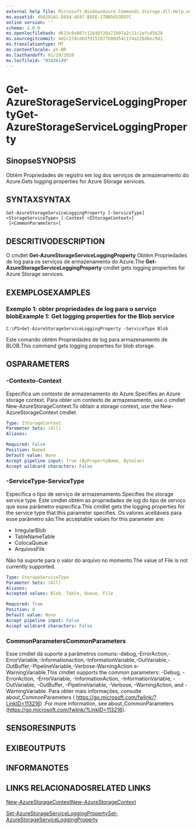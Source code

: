 ```yaml
---
external help file: Microsoft.WindowsAzure.Commands.Storage.dll-Help.xml
ms.assetid: 494291A1-D854-4E97-B5EE-27BB5653D97C
online version: ''
schema: 2.0.0
ms.openlocfilehash: d615c0a807c12640f20a72b97a2c11c2efcd5b28
ms.sourcegitcommit: 4d2c178cd6df9151877b08d54c1f4a228dbec9d1
ms.translationtype: MT
ms.contentlocale: pt-BR
ms.lasthandoff: 01/29/2020
ms.locfileid: "93426149"
---
```

# <span data-ttu-id="f048a-101">Get-AzureStorageServiceLoggingProperty</span><span class="sxs-lookup"><span data-stu-id="f048a-101">Get-AzureStorageServiceLoggingProperty</span></span>

## <span data-ttu-id="f048a-102">Sinopse</span><span class="sxs-lookup"><span data-stu-id="f048a-102">SYNOPSIS</span></span>
<span data-ttu-id="f048a-103">Obtém Propriedades de registro em log dos serviços de armazenamento do Azure.</span><span class="sxs-lookup"><span data-stu-id="f048a-103">Gets logging properties for Azure Storage services.</span></span>

## <span data-ttu-id="f048a-104">SYNTAX</span><span class="sxs-lookup"><span data-stu-id="f048a-104">SYNTAX</span></span>

```
Get-AzureStorageServiceLoggingProperty [-ServiceType] <StorageServiceType> [-Context <IStorageContext>]
 [<CommonParameters>]
```

## <span data-ttu-id="f048a-105">DESCRITIVO</span><span class="sxs-lookup"><span data-stu-id="f048a-105">DESCRIPTION</span></span>
<span data-ttu-id="f048a-106">O cmdlet **Get-AzureStorageServiceLoggingProperty** Obtém Propriedades de log para os serviços de armazenamento do Azure.</span><span class="sxs-lookup"><span data-stu-id="f048a-106">The **Get-AzureStorageServiceLoggingProperty** cmdlet gets logging properties for Azure Storage services.</span></span>

## <span data-ttu-id="f048a-107">EXEMPLOS</span><span class="sxs-lookup"><span data-stu-id="f048a-107">EXAMPLES</span></span>

### <span data-ttu-id="f048a-108">Exemplo 1: obter propriedades de log para o serviço blob</span><span class="sxs-lookup"><span data-stu-id="f048a-108">Example 1: Get logging properties for the Blob service</span></span>
```
C:\PS>Get-AzureStorageServiceLoggingProperty -ServiceType Blob
```

<span data-ttu-id="f048a-109">Este comando obtém Propriedades de log para armazenamento de BLOB.</span><span class="sxs-lookup"><span data-stu-id="f048a-109">This command gets logging properties for blob storage.</span></span>

## <span data-ttu-id="f048a-110">OS</span><span class="sxs-lookup"><span data-stu-id="f048a-110">PARAMETERS</span></span>

### <span data-ttu-id="f048a-111">-Contexto</span><span class="sxs-lookup"><span data-stu-id="f048a-111">-Context</span></span>
<span data-ttu-id="f048a-112">Especifica um contexto de armazenamento do Azure.</span><span class="sxs-lookup"><span data-stu-id="f048a-112">Specifies an Azure storage context.</span></span>
<span data-ttu-id="f048a-113">Para obter um contexto de armazenamento, use o cmdlet New-AzureStorageContext.</span><span class="sxs-lookup"><span data-stu-id="f048a-113">To obtain a storage context, use the New-AzureStorageContext cmdlet.</span></span>

```yaml
Type: IStorageContext
Parameter Sets: (All)
Aliases: 

Required: False
Position: Named
Default value: None
Accept pipeline input: True (ByPropertyName, ByValue)
Accept wildcard characters: False
```

### <span data-ttu-id="f048a-114">-ServiceType</span><span class="sxs-lookup"><span data-stu-id="f048a-114">-ServiceType</span></span>
<span data-ttu-id="f048a-115">Especifica o tipo de serviço de armazenamento.</span><span class="sxs-lookup"><span data-stu-id="f048a-115">Specifies the storage service type.</span></span>
<span data-ttu-id="f048a-116">Este cmdlet obtém as propriedades de log do tipo de serviço que esse parâmetro especifica.</span><span class="sxs-lookup"><span data-stu-id="f048a-116">This cmdlet gets the logging properties for the service type that this parameter specifies.</span></span>
<span data-ttu-id="f048a-117">Os valores aceitáveis para esse parâmetro são:</span><span class="sxs-lookup"><span data-stu-id="f048a-117">The acceptable values for this parameter are:</span></span>

- <span data-ttu-id="f048a-118">Irregular</span><span class="sxs-lookup"><span data-stu-id="f048a-118">Blob</span></span> 
- <span data-ttu-id="f048a-119">TableName</span><span class="sxs-lookup"><span data-stu-id="f048a-119">Table</span></span>
- <span data-ttu-id="f048a-120">Coloca</span><span class="sxs-lookup"><span data-stu-id="f048a-120">Queue</span></span>
- <span data-ttu-id="f048a-121">Arquivos</span><span class="sxs-lookup"><span data-stu-id="f048a-121">File</span></span>

<span data-ttu-id="f048a-122">Não há suporte para o valor do arquivo no momento.</span><span class="sxs-lookup"><span data-stu-id="f048a-122">The value of File is not currently supported.</span></span>

```yaml
Type: StorageServiceType
Parameter Sets: (All)
Aliases: 
Accepted values: Blob, Table, Queue, File

Required: True
Position: 0
Default value: None
Accept pipeline input: False
Accept wildcard characters: False
```

### <span data-ttu-id="f048a-123">CommonParameters</span><span class="sxs-lookup"><span data-stu-id="f048a-123">CommonParameters</span></span>
<span data-ttu-id="f048a-124">Esse cmdlet dá suporte a parâmetros comuns:-debug,-ErrorAction,-ErrorVariable,-Informationaction,-InformationVariable,-OutVariable,-OutBuffer,-PipelineVariable,-Verbose-WarningAction e-WarningVariable.</span><span class="sxs-lookup"><span data-stu-id="f048a-124">This cmdlet supports the common parameters: -Debug, -ErrorAction, -ErrorVariable, -InformationAction, -InformationVariable, -OutVariable, -OutBuffer, -PipelineVariable, -Verbose, -WarningAction, and -WarningVariable.</span></span> <span data-ttu-id="f048a-125">Para obter mais informações, consulte about_CommonParameters ( https://go.microsoft.com/fwlink/?LinkID=113216) .</span><span class="sxs-lookup"><span data-stu-id="f048a-125">For more information, see about_CommonParameters (https://go.microsoft.com/fwlink/?LinkID=113216).</span></span>

## <span data-ttu-id="f048a-126">SENSORES</span><span class="sxs-lookup"><span data-stu-id="f048a-126">INPUTS</span></span>

## <span data-ttu-id="f048a-127">EXIBE</span><span class="sxs-lookup"><span data-stu-id="f048a-127">OUTPUTS</span></span>

## <span data-ttu-id="f048a-128">INFORMA</span><span class="sxs-lookup"><span data-stu-id="f048a-128">NOTES</span></span>

## <span data-ttu-id="f048a-129">LINKS RELACIONADOS</span><span class="sxs-lookup"><span data-stu-id="f048a-129">RELATED LINKS</span></span>

[<span data-ttu-id="f048a-130">New-AzureStorageContext</span><span class="sxs-lookup"><span data-stu-id="f048a-130">New-AzureStorageContext</span></span>](./New-AzureStorageContext.md)

[<span data-ttu-id="f048a-131">Set-AzureStorageServiceLoggingProperty</span><span class="sxs-lookup"><span data-stu-id="f048a-131">Set-AzureStorageServiceLoggingProperty</span></span>](./Set-AzureStorageServiceLoggingProperty.md)


